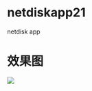 # netdiskapp21
netdisk app

# 效果图

![](https://note.youdao.com/yws/public/resource/6aab7fcb6e6cd122195b990b3d0fe6c3/xmlnote/E7CA822AA84646338F02BDCDC29D50BB/31045)
